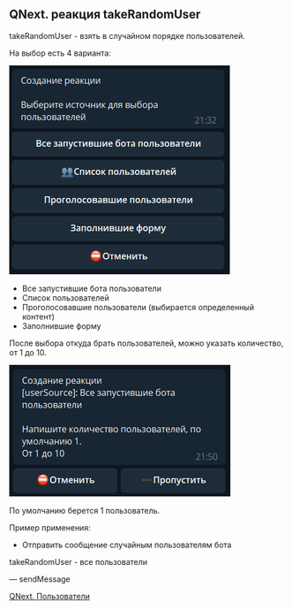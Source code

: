 ## QNext. реакция takeRandomUser

takeRandomUser - взять в случайном порядке пользователей.

На выбор есть 4 варианта:

![](./1.png)
 * Все запустившие бота пользователи
 * Список пользователей
 * Проголосовавшие пользователи (выбирается определенный контент)
 * Заполнившие форму

После выбора откуда брать пользователей, можно указать количество, от 1 до 10.

![](./2.png)

По умолчанию берется 1 пользователь.



Пример применения:
* Отправить сообщение случайным пользователям бота

takeRandomUser - все пользователи

— sendMessage



[QNext. Пользователи](/docs-test/_export/admin/users-about)

